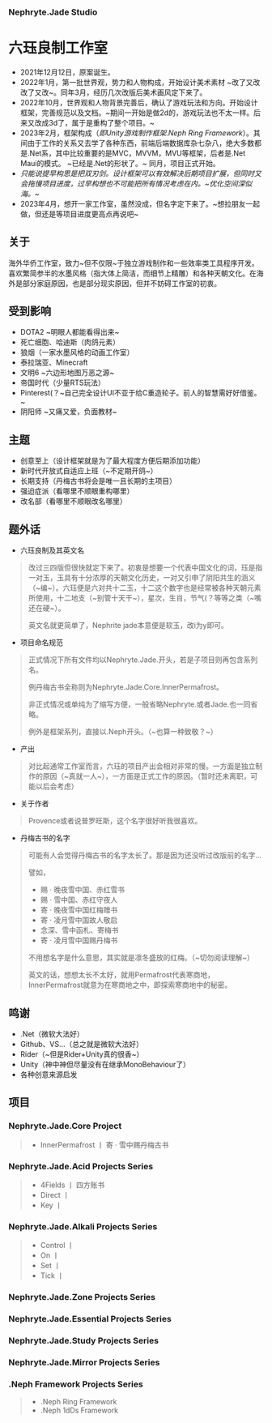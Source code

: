 ### Nephryte.Jade Studio
# 六珏良制工作室
- 2021年12月12日，原案诞生。
- 2022年1月，第一批世界观，势力和人物构成，开始设计美术素材 ~改了又改改了又改~。同年3月，经历几次改版后美术画风定下来了。
- 2022年10月，世界观和人物背景完善后，确认了游戏玩法和方向。开始设计框架，完善规范以及文档。~期间一开始是做2d的，游戏玩法也不太一样。后来又改成3d了，属于是重构了整个项目。~
- 2023年2月，框架构成（*即Unity游戏制作框架.Neph Ring Framework*）。其间由于工作的关系又去学了各种东西，前端后端数据库杂七杂八，绝大多数都是.Net系，其中比较重要的是MVC，MVVM，MVU等框架，后者是.Net Maui的模式。 ~已经是.Net的形状了。~ 同月，项目正式开始。
- *只能说提早构思是把双刃剑。设计框架可以有效解决后期项目扩展，但同时又会拖慢项目进度，过早构想也不可能把所有情况考虑在内。~优化空间深似海。~*
- 2023年4月，想开一家工作室，虽然没成，但名字定下来了。~想拉朋友一起做，但还是等项目进度更高点再说吧~
## 关于
海外华侨工作室，致力~但不仅限~于独立游戏制作和一些效率类工具程序开发。喜欢繁简参半的水墨风格（指大体上简洁，而细节上精雕）和各种天朝文化。在海外是部分家庭原因，也是部分现实原因，但并不妨碍工作室的初衷。
## 受到影响
- DOTA2 ~明眼人都能看得出来~
- 死亡细胞、哈迪斯（肉鸽元素）
- 狼烟（一家水墨风格的动画工作室）
- 泰拉瑞亚、Minecraft
- 文明6 ~六边形地图万恶之源~
- 帝国时代（少量RTS玩法）
- Pinterest(？~自己完全设计UI不亚于给C重造轮子。前人的智慧需好好借鉴。~
- 阴阳师 ~又痛又爱，负面教材~
## 主题
- 创意至上（设计框架就是为了最大程度方便后期添加功能）
- 新时代开放式自适应上班（~不定期开鸽~）
- 长期支持（丹梅古书将会是唯一且长期的主项目）
- 强迫症派（看哪里不顺眼重构哪里）
- 改名部（看哪里不顺眼改名哪里）
## 题外话
- 六珏良制及其英文名
> 改过三四版但很快就定下来了。初衷是想要一个代表中国文化的词，珏是指一对玉，玉具有十分浓厚的天朝文化历史，一对又引申了阴阳共生的涵义（~编~）。六珏便是六对共十二玉，十二这个数字也是经常被各种天朝元素所使用，十二地支（~别管十天干~），星次，生肖，节气(？等等之类（~嘴还在硬~）。
>
> 英文名就更简单了，Nephrite jade本意便是软玉，改i为y即可。
- 项目命名规范
> 正式情况下所有文件均以Nephryte.Jade.开头，若是子项目则再包含系列名。
>
> 例丹梅古书全称则为Nephryte.Jade.Core.InnerPermafrost。
>
> 非正式情况或单纯为了缩写方便，一般省略Nephryte.或者Jade.也一同省略。
>
> 例外是框架系列，直接以.Neph开头。（~也算一种致敬？~）
- 产出
> 对比起通常工作室而言，六珏的项目产出会相对非常的慢。一方面是独立制作的原因（~真就一人~），一方面是正式工作的原因。（暂时还未离职，可能以后会考虑）
- 关于作者
> Provence或者说普罗旺斯，这个名字很好听我很喜欢。
- 丹梅古书的名字
> 可能有人会觉得丹梅古书的名字太长了。那是因为还没听过改版前的名字...
> 
> 譬如，
>
> - 赐 · 晚夜雪中国、赤红雪书
> - 赐 · 雪中国、赤红守夜人
> - 寄 · 晚夜雪中国红梅赠书
> - 寄 · 凌月雪中国故人敬启
> - 念深、雪中函札、寄梅书
> - 寄 · 凌月雪中国赐丹梅书
>
> 不用想名字是什么意思，其实就是凛冬盛放的红梅。（~切勿阅读理解~）
> 
> 英文的话，想想太长不太好，就用Permafrost代表寒商地，InnerPermafrost就意为在寒商地之中，即探索寒商地中的秘密。
## 鸣谢
- .Net（微软大法好）
- Github、VS...（总之就是微软大法好）
- Rider（~但是Rider+Unity真的很香~）
- Unity（神中神但尽量没有在继承MonoBehaviour了）
- 各种创意来源启发
## 项目
### Nephryte.Jade.Core Project
> - InnerPermafrost 丨 寄 · 雪中赐丹梅古书
### Nephryte.Jade.Acid Projects Series
> - 4Fields 丨 四方账书
> - Direct 丨
> - Key 丨
### Nephryte.Jade.Alkali Projects Series
> - Control 丨
> - On 丨
> - Set 丨
> - Tick 丨
### Nephryte.Jade.Zone Projects Series
### Nephryte.Jade.Essential Projects Series
### Nephryte.Jade.Study Projects Series
### Nephryte.Jade.Mirror Projects Series
### .Neph Framework Projects Series
> - .Neph Ring Framework
> - .Neph 1dDs Framework

<!---
NephryteJade/NephryteJade is a ✨ special ✨ repository because its `README.md` (this file) appears on your GitHub profile.
You can click the Preview link to take a look at your changes.
--->
